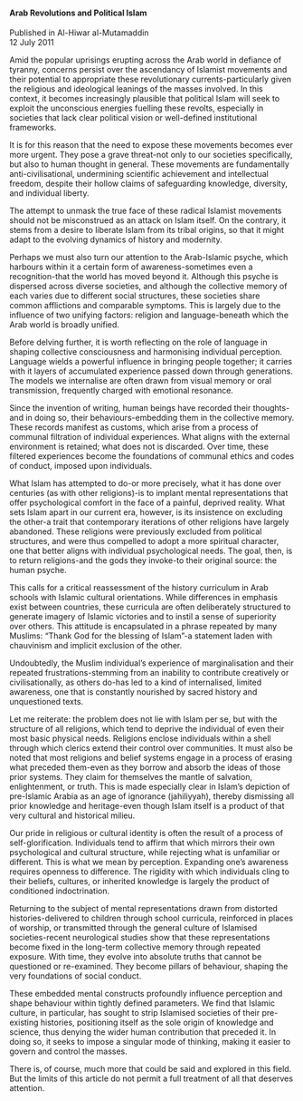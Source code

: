 <h4>Arab Revolutions and Political Islam</h4>


Published in Al-Hiwar al-Mutamaddin
<br>
12 July 2011


Amid the popular uprisings erupting across the Arab world in defiance of tyranny, concerns persist over the ascendancy of Islamist movements and their potential to appropriate these revolutionary currents-particularly given the religious and ideological leanings of the masses involved. In this context, it becomes increasingly plausible that political Islam will seek to exploit the unconscious energies fuelling these revolts, especially in societies that lack clear political vision or well-defined institutional frameworks.

It is for this reason that the need to expose these movements becomes ever more urgent. They pose a grave threat-not only to our societies specifically, but also to human thought in general. These movements are fundamentally anti-civilisational, undermining scientific achievement and intellectual freedom, despite their hollow claims of safeguarding knowledge, diversity, and individual liberty.

The attempt to unmask the true face of these radical Islamist movements should not be misconstrued as an attack on Islam itself. On the contrary, it stems from a desire to liberate Islam from its tribal origins, so that it might adapt to the evolving dynamics of history and modernity.

Perhaps we must also turn our attention to the Arab-Islamic psyche, which harbours within it a certain form of awareness-sometimes even a recognition-that the world has moved beyond it. Although this psyche is dispersed across diverse societies, and although the collective memory of each varies due to different social structures, these societies share common afflictions and comparable symptoms. This is largely due to the influence of two unifying factors: religion and language-beneath which the Arab world is broadly unified.

Before delving further, it is worth reflecting on the role of language in shaping collective consciousness and harmonising individual perception. Language wields a powerful influence in bringing people together; it carries with it layers of accumulated experience passed down through generations. The models we internalise are often drawn from visual memory or oral transmission, frequently charged with emotional resonance.

Since the invention of writing, human beings have recorded their thoughts-and in doing so, their behaviours-embedding them in the collective memory. These records manifest as customs, which arise from a process of communal filtration of individual experiences. What aligns with the external environment is retained; what does not is discarded. Over time, these filtered experiences become the foundations of communal ethics and codes of conduct, imposed upon individuals.

What Islam has attempted to do-or more precisely, what it has done over centuries (as with other religions)-is to implant mental representations that offer psychological comfort in the face of a painful, deprived reality. What sets Islam apart in our current era, however, is its insistence on excluding the other-a trait that contemporary iterations of other religions have largely abandoned. These religions were previously excluded from political structures, and were thus compelled to adopt a more spiritual character, one that better aligns with individual psychological needs. The goal, then, is to return religions-and the gods they invoke-to their original source: the human psyche.

This calls for a critical reassessment of the history curriculum in Arab schools with Islamic cultural orientations. While differences in emphasis exist between countries, these curricula are often deliberately structured to generate imagery of Islamic victories and to instil a sense of superiority over others. This attitude is encapsulated in a phrase repeated by many Muslims: “Thank God for the blessing of Islam”-a statement laden with chauvinism and implicit exclusion of the other.

Undoubtedly, the Muslim individual’s experience of marginalisation and their repeated frustrations-stemming from an inability to contribute creatively or civilisationally, as others do-has led to a kind of internalised, limited awareness, one that is constantly nourished by sacred history and unquestioned texts.

Let me reiterate: the problem does not lie with Islam per se, but with the structure of all religions, which tend to deprive the individual of even their most basic physical needs. Religions enclose individuals within a shell through which clerics extend their control over communities.
It must also be noted that most religions and belief systems engage in a process of erasing what preceded them-even as they borrow and absorb the ideas of those prior systems. They claim for themselves the mantle of salvation, enlightenment, or truth. This is made especially clear in Islam’s depiction of pre-Islamic Arabia as an age of ignorance (jahiliyyah), thereby dismissing all prior knowledge and heritage-even though Islam itself is a product of that very cultural and historical milieu.

Our pride in religious or cultural identity is often the result of a process of self-glorification. Individuals tend to affirm that which mirrors their own psychological and cultural structure, while rejecting what is unfamiliar or different. This is what we mean by perception. Expanding one’s awareness requires openness to difference. The rigidity with which individuals cling to their beliefs, cultures, or inherited knowledge is largely the product of conditioned indoctrination.

Returning to the subject of mental representations drawn from distorted histories-delivered to children through school curricula, reinforced in places of worship, or transmitted through the general culture of Islamised societies-recent neurological studies show that these representations become fixed in the long-term collective memory through repeated exposure. With time, they evolve into absolute truths that cannot be questioned or re-examined. They become pillars of behaviour, shaping the very foundations of social conduct.

These embedded mental constructs profoundly influence perception and shape behaviour within tightly defined parameters. We find that Islamic culture, in particular, has sought to strip Islamised societies of their pre-existing histories, positioning itself as the sole origin of knowledge and science, thus denying the wider human contribution that preceded it. In doing so, it seeks to impose a singular mode of thinking, making it easier to govern and control the masses.

There is, of course, much more that could be said and explored in this field. But the limits of this article do not permit a full treatment of all that deserves attention.
